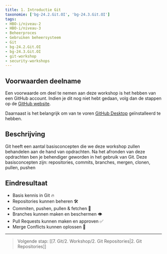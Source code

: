 ```yaml
---
title: 1. Introductie Git
taxonomie: ['bg-24.2.Git.OI', 'bg-24.3.Git.OI']
tags:
- HBO-i/niveau-2
- HBO-i/niveau-3
- Beheerproces
- Gebruiken beheersysteem
- Git
- bg-24.2.Git.OI
- bg-24.3.Git.OI
- git-workshop
- security-workshops
---
```


## Voorwaarden deelname
Een voorwaarde om deel te nemen aan deze workshop is het hebben van een GitHub account. Indien je dit nog niet hebt gedaan, volg dan de stappen op de [GitHub website](https://github.com).

Daarnaast is het belangrijk om van te voren [GitHub Desktop](https://desktop.github.com/download/) geïnstalleerd te hebben. 

## Beschrijving
Git heeft een aantal basisconcepten die we deze workshop zullen behandelen aan de hand van opdrachten. Na het afronden van deze opdrachten ben je behendiger geworden in het gebruik van Git. Deze basisconcepten zijn: repositories, commits, branches, mergen, clonen, pullen, pushen

## Eindresultaat
- Basis kennis in Git 🔥
- Repositories kunnen beheren 🛠️
- Commiten, pushen, pullen & fetchen 🚚
- Branches kunnen maken en beschermen 👁️
- Pull Requests kunnen maken en approven ✅
- Merge Conflicts kunnen oplossen 🤼

---

> Volgende stap: [[7. Git/2. Workshop/2. Git Repositories|2. Git Repositories]]